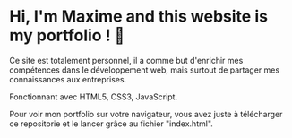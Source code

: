 
# Hi, I'm Maxime and this website is my portfolio ! 👋


Ce site est totalement personnel, il a comme but d'enrichir mes compétences dans le développement web, mais surtout de partager mes connaissances aux entreprises.

Fonctionnant avec HTML5, CSS3, JavaScript.

Pour voir mon portfolio sur votre navigateur, vous avez juste à télécharger ce repositorie et le lancer grâce au fichier "index.html".
